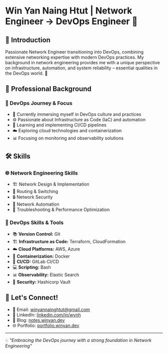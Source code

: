 # Win Yan Naing Htut | Network Engineer → DevOps Engineer 🚀

## 👋 Introduction

Passionate Network Engineer transitioning into DevOps, combining extensive networking expertise with modern DevOps practices. My background in network engineering provides me with a unique perspective on infrastructure, automation, and system reliability – essential qualities in the DevOps world. 🌟

## 💼 Professional Background

### 🚀 DevOps Journey & Focus
- 🔄 Currently immersing myself in DevOps culture and practices
- ⚙️ Passionate about Infrastructure as Code (IaC) and automation
- 🔄 Learning and implementing CI/CD pipelines
- ☁️ Exploring cloud technologies and containerization
- 📊 Focusing on monitoring and observability solutions

## 🛠 Skills

### 🌐 Network Engineering Skills
- 🏗️ Network Design & Implementation
- 🔄 Routing & Switching
- 🔒 Network Security
- 🤖 Network Automation
- 🔧 Troubleshooting & Performance Optimization

### 🚀 DevOps Skills & Tools
- 📚 **Version Control:** Git
- 🏗️ **Infrastructure as Code:** Terraform, CloudFormation
- ☁️ **Cloud Platforms:** AWS, Azure
- 🐳 **Containerization:** Docker
- 🔄 **CI/CD:** GitLab CI/CD
- 💻 **Scripting:** Bash
- 📊 **Observability:** Elastic Search
- 🔐 **Security:** Hashicorp Vault

## 🤝 Let's Connect!

- 📧 Email: [winyannainghtut@gmail.com](mailto:winyannainghtut98@gmail.com)
- 💼 LinkedIn: [linkedin.com/in/wynh](https://www.linkedin.com/in/wynh)
- 📘 Blog: [notes.winyan.dev](https://notes.winyan.dev)
- 🌐 Portfolio: [portfolio.winyan.dev](https://portfolio.winyan.dev)

---

💡 *"Embracing the DevOps journey with a strong foundation in Network Engineering"*

<!-- Feel free to customize this template with your specific projects, certifications, and experiences! -->
